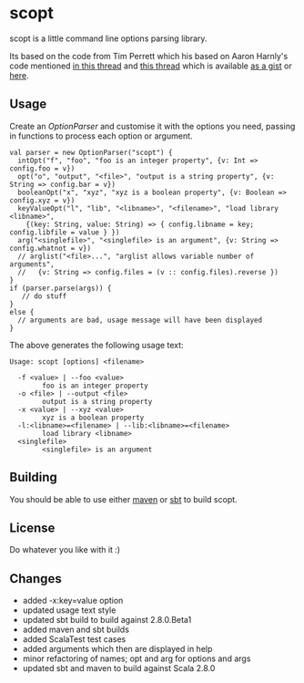 scopt
=====

scopt is a little command line options parsing library.

Its based on the code from Tim Perrett which his based on Aaron Harnly's code
mentioned [in this thread](http://old.nabble.com/-scala--CLI-library--ts19391923.html#a19391923) and
[this thread](http://old.nabble.com/Parsing-command-lines-argument-in-a-%22scalaesque%22-way-tp26592006p26595257.html)
which is available [as a gist](http://gist.github.com/246481) or [here](http://harnly.net/tmp/OptionsParser.scala).


Usage
-----

Create an *OptionParser* and customise it with the options you need, passing in functions to process each option or argument.

    val parser = new OptionParser("scopt") {
      intOpt("f", "foo", "foo is an integer property", {v: Int => config.foo = v})
      opt("o", "output", "<file>", "output is a string property", {v: String => config.bar = v})
      booleanOpt("x", "xyz", "xyz is a boolean property", {v: Boolean => config.xyz = v})
      keyValueOpt("l", "lib", "<libname>", "<filename>", "load library <libname>",
        {(key: String, value: String) => { config.libname = key; config.libfile = value } })
      arg("<singlefile>", "<singlefile> is an argument", {v: String => config.whatnot = v})
      // arglist("<file>...", "arglist allows variable number of arguments",
      //   {v: String => config.files = (v :: config.files).reverse })
    }
    if (parser.parse(args)) {
       // do stuff
    }
    else {
      // arguments are bad, usage message will have been displayed
    }

The above generates the following usage text:

    Usage: scopt [options] <filename>
    
      -f <value> | --foo <value>
            foo is an integer property
      -o <file> | --output <file>
            output is a string property
      -x <value> | --xyz <value>
            xyz is a boolean property
      -l:<libname>=<filename> | --lib:<libname>=<filename>
            load library <libname>
      <singlefile>
            <singlefile> is an argument

Building
--------

You should be able to use either [maven](http://maven.apache.org) or [sbt](http://code.google.com/p/simple-build-tool/) to build scopt.


License
-------

Do whatever you like with it :)

Changes
-------

* added -x:key=value option 
* updated usage text style 
* updated sbt build to build against 2.8.0.Beta1
* added maven and sbt builds
* added ScalaTest test cases
* added arguments which then are displayed in help
* minor refactoring of names; opt and arg for options and args
* updated sbt and maven to build against Scala 2.8.0 


